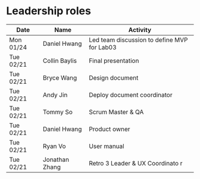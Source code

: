# Leadership roles

| Date      | Name      | Activity                             |
|-----------|-----------|--------------------------------------|
| Mon 01/24 | Daniel Hwang | Led team discussion to define MVP for Lab03 |
| Tue 02/21 | Collin Baylis    | Final presentation                      |
| Tue 02/21 | Bryce Wang    | Design document                            |
| Tue 02/21 | Andy Jin      | Deploy document coordinator                |
| Tue 02/21 | Tommy So     | Scrum Master & QA                           |
| Tue 02/21 | Daniel Hwang    | Product owner                            |
| Tue 02/21 | Ryan Vo      | User manual                                 |
| Tue 02/21 | Jonathan Zhang | Retro 3 Leader & UX Coordinato r          |

